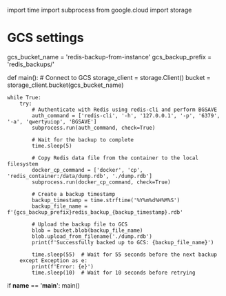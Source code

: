 import time
import subprocess
from google.cloud import storage

# GCS settings
gcs_bucket_name = 'redis-backup-from-instance'
gcs_backup_prefix = 'redis_backups/'

def main():
    # Connect to GCS
    storage_client = storage.Client()
    bucket = storage_client.bucket(gcs_bucket_name)

    while True:
        try:
            # Authenticate with Redis using redis-cli and perform BGSAVE
            auth_command = ['redis-cli', '-h', '127.0.0.1', '-p', '6379', '-a', 'qwertyuiop', 'BGSAVE']
            subprocess.run(auth_command, check=True)

            # Wait for the backup to complete
            time.sleep(5)

            # Copy Redis data file from the container to the local filesystem
            docker_cp_command = ['docker', 'cp', 'redis_container:/data/dump.rdb', './dump.rdb']
            subprocess.run(docker_cp_command, check=True)

            # Create a backup timestamp
            backup_timestamp = time.strftime('%Y%m%d%H%M%S')
            backup_file_name = f'{gcs_backup_prefix}redis_backup_{backup_timestamp}.rdb'

            # Upload the backup file to GCS
            blob = bucket.blob(backup_file_name)
            blob.upload_from_filename('./dump.rdb')
            print(f'Successfully backed up to GCS: {backup_file_name}')

            time.sleep(55)  # Wait for 55 seconds before the next backup
        except Exception as e:
            print(f'Error: {e}')
            time.sleep(10)  # Wait for 10 seconds before retrying

if __name__ == '__main__':
    main()
